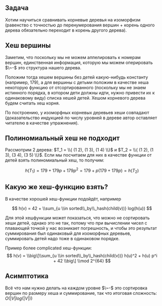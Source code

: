 ## Задача

Хотим научиться сравнивать корневые деревья на изоморфизм (равенство с
точностью до перенумерования вершин + корень одного дерева обязательно
переходит в корень другого дерева).

## Хеш вершины

Заметим, что поскольку мы не можем аппелировать к номерам вершин,
единственная информация, которую мы можем оперировать $\~-$ это
структура нашего дерева.

Положим тогда хешем вершины без детей какую-нибудь константу (например,
179), а для вершины с детьми положим в качестве хеша некоторую функцию
от отсортированного (поскольку мы не знаем истинного порядка, в
котором дети должны идти, нужно привести их к одинаковому виду)
списка хешей детей. Хешом корневого дерева будем считать хеш корня.

По построению, у изоморфных корневых деревьев хеши совпадают
(доказательство индукцией по числу уровней в дереве автор
оставляет читателю в качестве упражнения).

## Полиномиальный хеш не подходит

Рассмотрим 2 дерева: $T_1 = \\{ (1 2), (1 3), (1 4) \\}$ и $T_2 = \\{
(1 2), (1 3), (3 4), (3 5) \\}$. Если мы посчитаем для них в качестве
функции от детей взять полиномиальный хеш, то получим:

$$ h(T_1) = 179 + 179p + 179p^2 = 179 + p(179 + 179p) = h(T_2) $$

## Какую же хеш-функцию взять?

В качестве хорошей хеш-функции подойдёт, например

$$ h(v) = 42 + \\sum_{u \\in sorted\\_by\\_hash(child(v))} log(h(u))
$$

Для этой хешфункции может показаться, что можно не сортировать хеши
детей, однако это не так, потому что при вычислении чисел с
плавающей точкой у нас возникает погрешность, и чтобы это
результат суммирования был одинаковый для изоморфных деревьев,
суммировать детей надо тоже в одинаковом порядке.

Пример более complicated хеш-функции: $$ h(v) = \\big\[\\sum_{u \\in
sorted\\_by\\_hash(child(v))} h(u)^2 + h(u) p^i + 42 \\big\] \\mod
2^{64} $$

## Асимптотика

Всё что нам нужно делать на каждом уровне $\~-$ это сортировка вершин по
размеру хеша и суммирование, так что итоговая сложность: $O(|V|
log(|V|))$